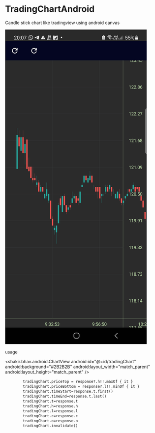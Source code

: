# TradingChartAndroid
Candle stick chart like tradingview using android canvas




[![Screenshot](https://github.com/ShakirEmstell/TradingChartAndroid/raw/main/device-2021-10-21-200822.png)](#features)

usage

<shakir.bhav.android.ChartView
 android:id="@+id/tradingChart"
 android:background="#2B2B2B"
 android:layout_width="match_parent"
 android:layout_height="match_parent" />
        
        
        
            tradingChart.priceTop = response?.h!!.maxOf { it }
            tradingChart.priceBottom = response?.l!!.minOf { it }
            tradingChart.timeStart=response.t.first()
            tradingChart.timeEnd=response.t.last()
            tradingChart.t=response.t
            tradingChart.h=response.h
            tradingChart.l=response.l
            tradingChart.c=response.c
            tradingChart.o=response.o
            tradingChart.invalidate()
